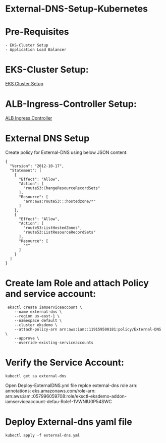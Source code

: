 # External-DNS-Setup-Kubernetes
# Pre-Requisites
    - EKS-Cluster Setup
    - Application Load Balancer
# EKS-Cluster Setup:
  [EKS Cluster Setup](https://github.com/Naresh240/eks-cluster-setup/blob/main/README.md)
# ALB-Ingress-Controller Setup:
  [ALB Ingress Controller](https://github.com/Naresh240/ALB-Ingress-Controller-Setup/blob/main/README.md)
# External DNS Setup
  Create policy for External-DNS using below JSON content:
  
    {
      "Version": "2012-10-17",
      "Statement": [
        {
          "Effect": "Allow",
          "Action": [
            "route53:ChangeResourceRecordSets"
          ],
          "Resource": [
            "arn:aws:route53:::hostedzone/*"
          ]
        },
        {
          "Effect": "Allow",
          "Action": [
            "route53:ListHostedZones",
            "route53:ListResourceRecordSets"
          ],
          "Resource": [
            "*"
          ]
        }
      ]
    }
 # Create Iam Role and attach Policy and service account:
     eksctl create iamserviceaccount \
        --name external-dns \
    	--region us-east-1 \
        --namespace default \
        --cluster eksdemo \
        --attach-policy-arn arn:aws:iam::119159500181:policy/External-DNS \
        --approve \
        --override-existing-serviceaccounts
 # Verify the Service Account:
    kubectl get sa external-dns
 Open Deploy-ExternalDNS.yml file replce external-dns role arn:
  annotations:
    eks.amazonaws.com/role-arn: arn:aws:iam::057996059708:role/eksctl-eksdemo-addon-iamserviceaccount-defau-Role1-1VWNIU0P54SWC
 # Deploy External-dns yaml file
    kubectl apply -f external-dns.yml
